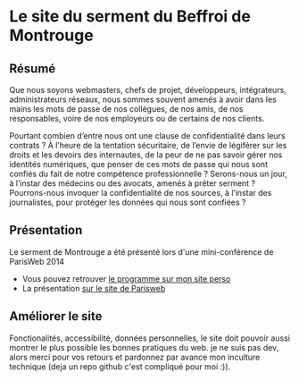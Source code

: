 # Le site du serment du Beffroi de Montrouge

## Résumé


Que nous soyons webmasters, chefs de projet, développeurs, intégrateurs, administrateurs réseaux, nous sommes souvent amenés à avoir dans les mains les mots de passe de nos collègues, de nos amis, de nos responsables, voire de nos employeurs ou de certains de nos clients.

Pourtant combien d’entre nous ont une clause de confidentialité dans leurs contrats ? 
À l’heure de la tentation sécuritaire, de l’envie de légiférer sur les droits et les devoirs des internautes, de la peur de ne pas savoir gérer nos identités numériques, que penser de ces mots de passe qui nous sont confiés du fait de notre compétence professionnelle ? Serons-nous un jour, à l’instar des médecins ou des avocats, amenés à prêter serment ?Pourrons-nous invoquer la confidentialité de nos sources, à l’instar des journalistes, pour protéger les données qui nous sont confiées ?


## Présentation

Le serment de Montrouge a été présenté lors d'une mini-conférence de ParisWeb 2014

* Vous pouvez retrouver [le programme sur mon site perso](http://simonnet.me/interventions-presentations/article/2014-petits-secrets-entre-amis-les-acteurs-du-web)
* La présentation [sur le site de Parisweb](http://www.paris-web.fr/2014/conferences/petits-secrets-entre-amis-les-acteurs-du-web-doivent-ils-preter-serment.php)

## Améliorer le site

Fonctionalités, accessibilité, données personnelles, le site doit pouvoir aussi montrer le plus possible les bonnes pratiques du web. je ne suis pas dev, alors merci pour vos retours et pardonnez par avance mon inculture technique (deja un repo github c'est compliqué pour moi :)).
